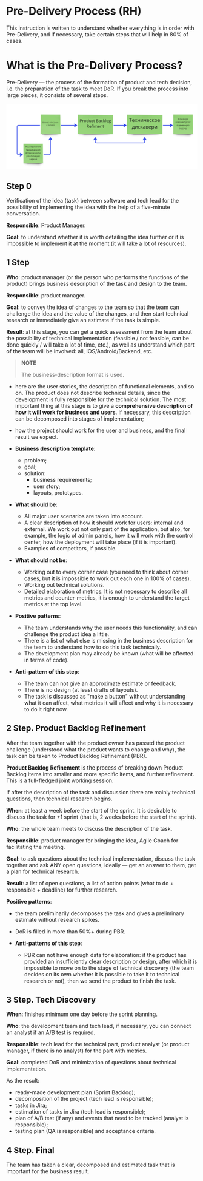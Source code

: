 # Pre-Delivery Process (RH)

This instruction is written to understand whether everything is in order with Pre-Delivery, and if necessary, take certain steps that will help in 80% of cases.


# What is the Pre-Delivery Process?

Pre-Delivery — the process of the formation of product and tech decision, i.e. the preparation of the task to meet DoR. If you break the process into large pieces, it consists of several steps.

![](../../image/pre-delivery-post.png)


## Step 0

Verification of the idea (task) between software and tech lead for the possibility of implementing the idea with the help of a five-minute conversation.

**Responsible**: Product Manager.

**Goal**: to understand whether it is worth detailing the idea further or it is impossible to implement it at the moment (it will take a lot of resources).


## 1 Step

**Who**: product manager (or the person who performs the functions of the product) brings business description of the task and design to the team.

**Responsible**: product manager.

**Goal**: to convey the idea of changes to the team so that the team can challenge the idea and the value of the changes, and then start technical research or immediately give an estimate if the task is simple.

**Result**: at this stage, you can get a quick assessment from the team about the possibility of technical implementation (feasible / not feasible, can be done quickly / will take a lot of time, etc.), as well as understand which part of the team will be involved: all, iOS/Android/Backend, etc.


>**NOTE**
> 
> The business-description format is used.

* here are the user stories, the description of functional elements, and so on. The product does not describe technical details, since the development is fully responsible for the technical solution. The most important thing at this stage is to give a **comprehensive description of how it will work for business and users**. If necessary, this description can be decomposed into stages of implementation;
* how the project should work for the user and business, and the final result we expect.

* **Business description template**:
  * problem;
  * goal;
  * solution:
    * business requirements;
    * user story;
    * layouts, prototypes.
* **What should be**:
  * All major user scenarios are taken into account.
  * A clear description of how it should work for users: internal and external. We work out not only part of the application, but also, for example, the logic of admin panels, how it will work with the control center, how the deployment will take place (if it is important).
  * Examples of competitors, if possible. 
* **What should not be**:
  * Working out to every corner case (you need to think about corner cases, but it is impossible to work out each one in 100% of cases).
  * Working out technical solutions.
  * Detailed elaboration of metrics. It is not necessary to describe all metrics and counter-metrics, it is enough to understand the target metrics at the top level.
* **Positive patterns**: 
  * The team understands why the user needs this functionality, and can challenge the product idea a little.
  * There is a list of what else is missing in the business description for the team to understand how to do this task technically.
  * The development plan may already be known (what will be affected in terms of code).
* **Anti-pattern of this step**:
  * The team can not give an approximate estimate or feedback.
  * There is no design (at least drafts of layouts).
  * The task is discussed as "make a button" without understanding what it can affect, what metrics it will affect and why it is necessary to do it right now.


## 2 Step. Product Backlog Refinement

After the team together with the product owner has passed the product challenge (understood what the product wants to change and why), the task can be taken to Product Backlog Refinement (PBR).

**Product Backlog Refinement** is the process of breaking down Product Backlog items into smaller and more specific items, and further refinement. This is a full-fledged joint working session.

If after the description of the task and discussion there are mainly technical questions, then technical research begins.


**When**: at least a week before the start of the sprint. It is desirable to discuss the task for +1 sprint (that is, 2 weeks before the start of the sprint).

**Who**: the whole team meets to discuss the description of the task.

**Responsible**: product manager for bringing the idea, Agile Coach for facilitating the meeting.

**Goal**: to ask questions about the technical implementation, discuss the task together and ask ANY open questions, ideally — get an answer to them, get a plan for technical research. 

**Result**: a list of open questions, a list of action points (what to do + responsible + deadline) for further research.

**Positive patterns**:

* the team preliminarily decomposes the task and gives a preliminary estimate without research spikes.
* DoR is filled in more than 50%+ during PBR.

* **Anti-patterns of this step**:
  * PBR can not have enough data for elaboration: if the product has provided an insufficiently clear description or design, after which it is impossible to move on to the stage of technical discovery (the team decides on its own whether it is possible to take it to technical research or not), then we send the product to finish the task.


## 3 Step. Tech Discovery

**When**: finishes minimum one day before the sprint planning. 

**Who**: the development team and tech lead, if necessary, you can connect an analyst if an A/B test is required.
 
**Responsible**: tech lead for the technical part, product analyst (or product manager, if there is no analyst) for the part with metrics.

**Goal**: completed DoR and minimization of questions about technical implementation.

As the result:

* ready-made development plan (Sprint Backlog);
* decomposition of the project (tech lead is responsible);
* tasks in Jira;
* estimation of tasks in Jira (tech lead is responsible);
* plan of A/B test (if any) and events that need to be tracked (analyst is responsible);
* testing plan (QA is responsible) and acceptance criteria.


## 4 Step. Final

The team has taken a clear, decomposed and estimated task that is important for the business result.


